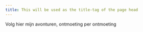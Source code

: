 ```yaml
---
title: This will be used as the title-tag of the page head
---
```

  
Volg hier mijn avonturen, ontmoeting per ontmoeting
